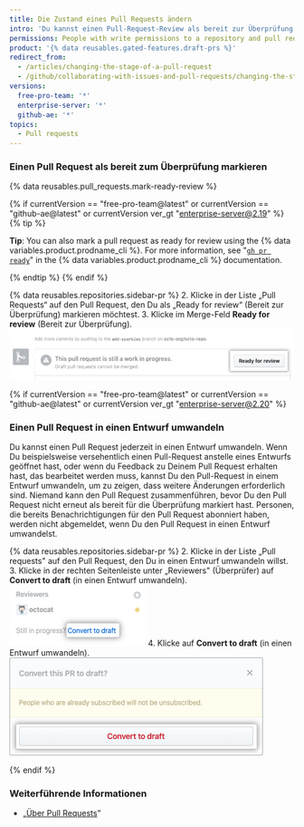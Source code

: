 ```yaml
---
title: Die Zustand eines Pull Requests ändern
intro: 'Du kannst einen Pull-Request-Review als bereit zur Überprüfung markieren{% if currentVersion == "free-pro-team@latest" or currentVersion == "github-ae@latest" or currentVersion ver_gt "enterprise-server@2.20" %} oder einen Pull Request in einen Entwurf umwandeln{% endif %}.'
permissions: People with write permissions to a repository and pull request authors can change the stage of a pull request.
product: '{% data reusables.gated-features.draft-prs %}'
redirect_from:
  - /articles/changing-the-stage-of-a-pull-request
  - /github/collaborating-with-issues-and-pull-requests/changing-the-stage-of-a-pull-request
versions:
  free-pro-team: '*'
  enterprise-server: '*'
  github-ae: '*'
topics:
  - Pull requests
---
```

### Einen Pull Request als bereit zum Überprüfung markieren

{% data reusables.pull_requests.mark-ready-review %}

{% if currentVersion == "free-pro-team@latest" or currentVersion == "github-ae@latest" or currentVersion ver_gt "enterprise-server@2.19" %}
{% tip %}

**Tip**: You can also mark a pull request as ready for review using the {% data variables.product.prodname_cli %}. For more information, see "[`gh pr ready`](https://cli.github.com/manual/gh_pr_ready)" in the {% data variables.product.prodname_cli %} documentation.

{% endtip %}
{% endif %}

{% data reusables.repositories.sidebar-pr %}
2. Klicke in der Liste „Pull Requests“ auf den Pull Request, den Du als „Ready for review“ (Bereit zur Überprüfung) markieren möchtest.
3. Klicke im Merge-Feld **Ready for review** (Bereit zur Überprüfung). ![Schaltfläche „Ready for review“ (Bereit für Review)](/assets/images/help/pull_requests/ready-for-review-button.png)

{% if currentVersion == "free-pro-team@latest" or currentVersion == "github-ae@latest" or currentVersion ver_gt "enterprise-server@2.20" %}

### Einen Pull Request in einen Entwurf umwandeln

Du kannst einen Pull Request jederzeit in einen Entwurf umwandeln. Wenn Du beispielsweise versehentlich einen Pull-Request anstelle eines Entwurfs geöffnet hast, oder wenn du Feedback zu Deinem Pull Request erhalten hast, das bearbeitet werden muss, kannst Du den Pull-Request in einem Entwurf umwandeln, um zu zeigen, dass weitere Änderungen erforderlich sind. Niemand kann den Pull Request zusammenführen, bevor Du den Pull Request nicht erneut als bereit für die Überprüfung markiert hast. Personen, die bereits Benachrichtigungen für den Pull Request abonniert haben, werden nicht abgemeldet, wenn Du den Pull Request in einen Entwurf umwandelst.

{% data reusables.repositories.sidebar-pr %}
2. Klicke in der Liste „Pull requests" auf den Pull Request, den Du in einen Entwurf umwandeln willst.
3. Klicke in der rechten Seitenleiste unter „Reviewers" (Überprüfer) auf **Convert to draft** (in einen Entwurf umwandeln). ![Link „Convert to draft" (in einen Entwurf umwandeln)](/assets/images/help/pull_requests/convert-to-draft-link.png)
4. Klicke auf **Convert to draft** (in einen Entwurf umwandeln). ![Bestätigung „Convert to draft" (in einen Entwurf umwandeln)](/assets/images/help/pull_requests/convert-to-draft-dialog.png)

{% endif %}

### Weiterführende Informationen

- „[Über Pull Requests](/github/collaborating-with-issues-and-pull-requests/about-pull-requests)"
